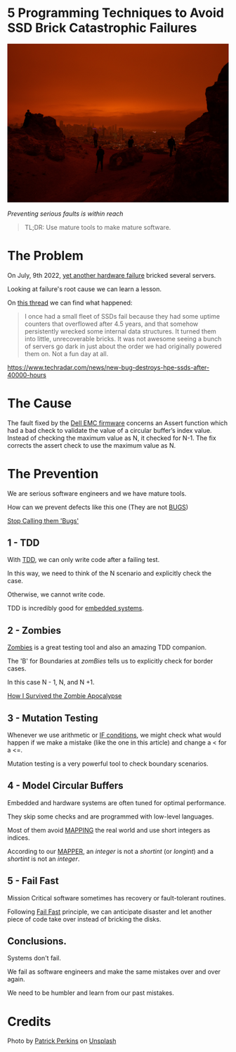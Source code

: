 # 5 Programming Techniques to Avoid SSD Brick Catastrophic Failures

![5 Programming Techniques to Avoid SSD Brick Catastrophic Failures](5%20Programming%20Techniques%20to%20Avoid%20SSD%20Brick%20Catastrophic%20Failures.jpg)

*Preventing serious faults is within reach*

> TL;DR: Use mature tools to make mature software.

# The Problem

On July, 9th 2022, [yet another hardware failure](https://twitter.com/girlhacker/status/1545646297348050946) bricked several servers.

Looking at failure's root cause we can learn a lesson.

On [this thread](https://news.ycombinator.com/item?id=32028511) we can find what happened:

> I once had a small fleet of SSDs fail because they had some uptime counters that overflowed after 4.5 years, and that somehow persistently wrecked some internal data structures. It turned them into little, unrecoverable bricks.
> It was not awesome seeing a bunch of servers go dark in just about the order we had originally powered them on. Not a fun day at all.

https://www.techradar.com/news/new-bug-destroys-hpe-ssds-after-40000-hours

# The Cause

The fault fixed by the [Dell EMC firmware](https://www.dell.com/support/home/es-ar/drivers/driversdetails?driverid=8h6hj&oscode=w12r2) concerns an Assert function which had a bad check to validate the value of a circular buffer’s index value. Instead of checking the maximum value as N, it checked for N-1. The fix corrects the assert check to use the maximum value as N.

# The Prevention

We are serious software engineers and we have mature tools.

How can we prevent defects like this one
(They are not [BUGS](https://github.com/mcsee/Software-Design-Articles/tree/main/Articles/Quality/Stop%20Calling%20them%20'Bugs'/readme.md))

[Stop Calling them 'Bugs'](https://github.com/mcsee/Software-Design-Articles/tree/main/Articles/Quality/Stop%20Calling%20them%20'Bugs'/readme.md)

## 1 - TDD

With [TDD](https://github.com/mcsee/Software-Design-Articles/tree/main/Articles/TDD%20Conference%202021/TDD%20Conference%202021%20-%20All%20Talks/readme.md), we can only write code after a failing test.

In this way, we need to think of the N scenario and explicitly check the case.

Otherwise, we cannot write code.

TDD is incredibly good for [embedded systems](https://www.amazon.com/-/es/James-W-Grenning/dp/193435662X).

## 2 - Zombies

[Zombies](https://github.com/mcsee/Software-Design-Articles/tree/main/Articles/TDD/How%20I%20Survived%20the%20Zombie%20Apocalypse/readme.md) is a great testing tool and also an amazing TDD companion.

The 'B' for Boundaries at *zomBies* tells us to explicitly check for border cases.

In this case N - 1, N, and N +1.

[How I Survived the Zombie Apocalypse](https://github.com/mcsee/Software-Design-Articles/tree/main/Articles/TDD/How%20I%20Survived%20the%20Zombie%20Apocalypse/readme.md)

## 3 - Mutation Testing

Whenever we use arithmetic or [IF conditions](https://github.com/mcsee/Software-Design-Articles/tree/main/Articles/Theory/How%20to%20Get%20Rid%20of%20Annoying%20IFs%20Forever/readme.md), we might check what would happen if we make a mistake (like the one in this article) and change a < for a <=.
 
Mutation testing is a very powerful tool to check boundary scenarios.

## 4 - Model Circular Buffers

Embedded and hardware systems are often tuned for optimal performance.

They skip some checks and are programmed with low-level languages.

Most of them avoid [MAPPING]((https://github.com/mcsee/Software-Design-Articles/tree/main/Articles/Theory/The%20One%20and%20Only%20Software%20Design%20Principle/readme.md)) the real world and use short integers as indices.

According to our [MAPPER](https://github.com/mcsee/Software-Design-Articles/tree/main/Articles/Theory/What%20is%20(wrong%20with)%20software/readme.md), an *integer* is not a *shortint* (or *longint*) and a *shortint* is not an *integer*.

## 5 - Fail Fast

Mission Critical software sometimes has recovery or fault-tolerant routines.

Following [Fail Fast](https://github.com/mcsee/Software-Design-Articles/tree/main/Articles/Theory/Fail%20Fast/readme.md) principle, we can anticipate disaster and let another piece of code take over instead of bricking the disks.

## Conclusions.

Systems don't fail.

We fail as software engineers and make the same mistakes over and over again.

We need to be humbler and learn from our past mistakes.

# Credits

Photo by [Patrick Perkins](https://unsplash.com/@patrickperkins) on [Unsplash](https://unsplash.com/s/photos/disaste)
  



